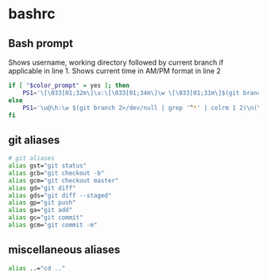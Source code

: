 # bashrc
## Bash prompt
Shows username, working directory followed by current branch if applicable in line 1.
Shows current time in AM/PM format in line 2
```sh
if [ "$color_prompt" = yes ]; then
    PS1='\[\033[01;32m\]\u:\[\033[01;34m\]\w \[\033[01;31m\]$(git branch 2>/dev/null | grep '^*' | colrm 1 2)\n\[\033[01;33m\](\@)\[\033[00m\]\$ '
else
    PS1='\u@\h:\w $(git branch 2>/dev/null | grep '^*' | colrm 1 2)\n(\@)\$ '
fi
```

## git aliases
```sh
# git aliases
alias gst="git status"
alias gcb="git checkout -b"
alias gcm="git checkout master"
alias gd="git diff"
alias gds="git diff --staged"
alias gp="git push"
alias ga="git add"
alias gc="git commit"
alias gcm="git commit -m"
```

## miscellaneous aliases
```sh
alias ..="cd .."
```
